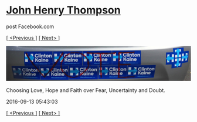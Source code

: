 # [John Henry Thompson](../README.md)
post Facebook.com

[[ <Previous ]](2016-09-21-2.md) [[ Next> ]](2016-09-12-1.md)

[![](../media/2016-09-13/Timeline-Photos-Choosing-Love-Hope-and-Faith-over-Fear-Uncertain.jpg)](../README.md)

Choosing Love, Hope and Faith over Fear, Uncertainty and Doubt.

2016-09-13 05:43:03

[[ <Previous ]](2016-09-21-2.md) [[ Next> ]](2016-09-12-1.md)